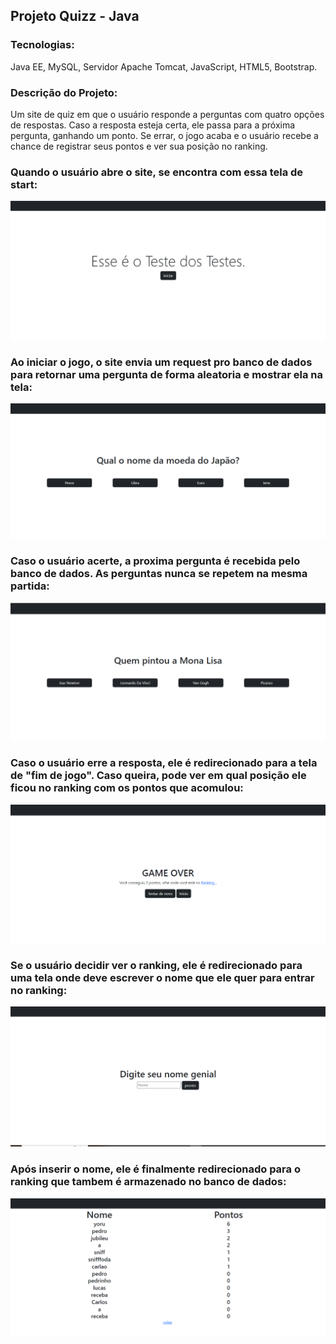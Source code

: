 ## Projeto Quizz - Java
### Tecnologias: 
Java EE, MySQL, Servidor Apache Tomcat, JavaScript, HTML5, Bootstrap.

### Descrição do Projeto: 
Um site de quiz em que o usuário responde a perguntas com quatro opções de respostas. Caso a resposta esteja certa, ele passa para a próxima pergunta, ganhando um ponto. Se errar, o jogo acaba e o usuário recebe a chance de registrar seus pontos e ver sua posição no ranking.

### Quando o usuário abre o site, se encontra com essa tela de start:
<img src="src/main/webapp/imagens/screenshot1.png">



### Ao iniciar o jogo, o site envia um request pro banco de dados para retornar uma pergunta de forma aleatoria e mostrar ela na tela:
<img src="src/main/webapp/imagens/screenshot2.png">



### Caso o usuário acerte, a proxima pergunta é recebida pelo banco de dados. As perguntas nunca se repetem na mesma partida:
<img src="src/main/webapp/imagens/screenshot3.png">



### Caso o usuário erre a resposta, ele é redirecionado para a tela de "fim de jogo". Caso queira, pode ver em qual posição ele ficou no ranking com os pontos que acomulou:
<img src="src/main/webapp/imagens/screenshot4.png">



### Se o usuário decidir ver o ranking, ele é redirecionado para uma tela onde deve escrever o nome que ele quer para entrar no ranking:
<img src="src/main/webapp/imagens/screenshot5.png">



### Após inserir o nome, ele é finalmente redirecionado para o ranking que tambem é armazenado no banco de dados:
<img src="src/main/webapp/imagens/screenshot6.png">
